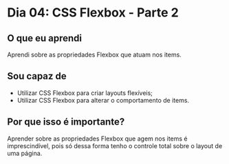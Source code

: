 # Dia 04: CSS Flexbox - Parte 2

## O que eu aprendi
Aprendi sobre as propriedades Flexbox que atuam nos items.

## Sou capaz de
- Utilizar CSS Flexbox para criar layouts flexíveis;
- Utilizar CSS Flexbox para alterar o comportamento de items.

## Por que isso é importante?
Aprender sobre as propriedades Flexbox que agem nos items é imprescindível, pois só dessa forma tenho o controle total sobre o layout de uma página.
